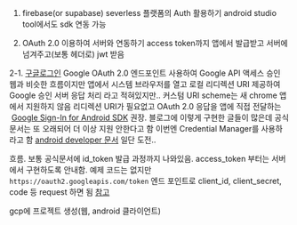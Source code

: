 1. firebase(or supabase) severless 플랫폼의 Auth 활용하기
	android studio tool에서도 sdk 연동 가능

2. OAuth 2.0 이용하여 서버와 연동하기
	access token까지 앱에서 발급받고 서버에 넘겨주고(보통 헤더로) jwt 받음


2-1. [구글로그인](https://developers.google.com/identity/protocols/oauth2/native-app?hl=ko#android_2) 
Google OAuth 2.0 엔드포인트 사용하여 Google API 액세스 승인
웹과 비슷한 흐름이지만 앱에서 시스템 브라우저를 열고 로컬 리디렉션 URI 제공하여 Google 승인 서버 응답 처리
라고 적혀있지만..
커스텀 URI scheme는 새 chrome 앱에서 지원하지 않음
리디렉션 URI가 필요없고 OAuth 2.0 응답을 앱에 직접 전달하는  [Google Sign-In for Android SDK](https://developers.google.com/identity/sign-in/android/offline-access) 권장.
블로그에 이렇게 구현한 글들이 많은데 공식문서는 또 오래되어 더 이상 지원 안한다고 함
이번엔 Credential Manager를 사용하라고 함 [android developer 문서](https://developer.android.com/identity/sign-in/credential-manager-siwg)
일단 도전..

흐름. 
보통 공식문서에 id_token 발급 과정까지 나와있음. 
access_token 부터는 서버에서 구현하도록 안내함.
예제 코드는 없지만 `https://oauth2.googleapis.com/token` 엔드 포인트로 client_id, client_secret, code 등 request 하면 됨 [참고](https://developers.google.com/identity/protocols/oauth2/native-app#exchange-authorization-code)


gcp에 프로젝트 생성(웹, android 클라이언트)
